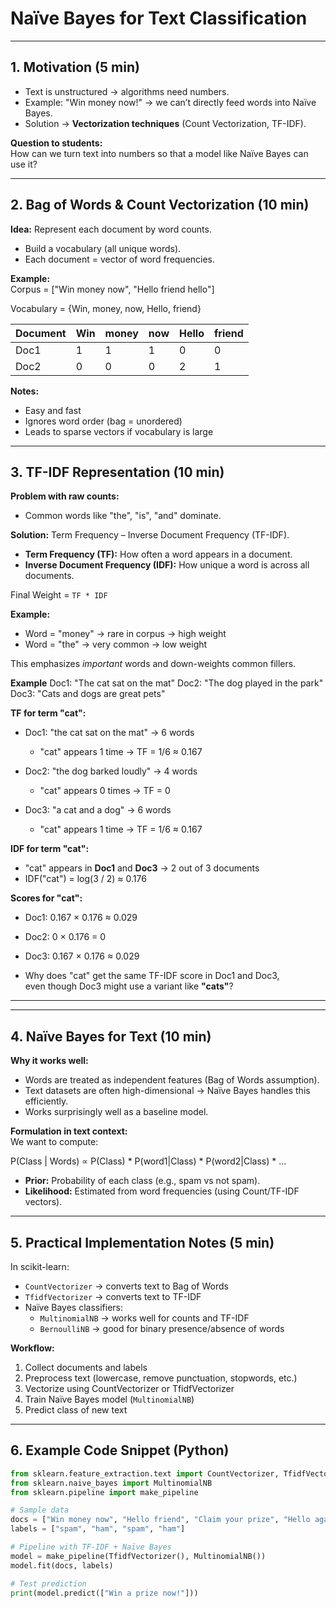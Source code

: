 # Naïve Bayes for Text Classification

---

## 1. Motivation (5 min)

- Text is unstructured → algorithms need numbers.  
- Example: "Win money now!" → we can’t directly feed words into Naïve Bayes.  
- Solution → **Vectorization techniques** (Count Vectorization, TF-IDF).  

**Question to students:**  
How can we turn text into numbers so that a model like Naïve Bayes can use it?

---

## 2. Bag of Words & Count Vectorization (10 min)

**Idea:** Represent each document by word counts.  
- Build a vocabulary (all unique words).  
- Each document = vector of word frequencies.  

**Example:**  
Corpus = ["Win money now", "Hello friend hello"]

Vocabulary = {Win, money, now, Hello, friend}

| Document | Win | money | now | Hello | friend |
|----------|-----|-------|-----|-------|--------|
| Doc1     | 1   | 1     | 1   | 0     | 0      |
| Doc2     | 0   | 0     | 0   | 2     | 1      |

**Notes:**  
- Easy and fast  
- Ignores word order (bag = unordered)  
- Leads to sparse vectors if vocabulary is large  

---

## 3. TF-IDF Representation (10 min)

**Problem with raw counts:**  
- Common words like "the", "is", "and" dominate.  

**Solution:** Term Frequency – Inverse Document Frequency (TF-IDF).  

- **Term Frequency (TF):** How often a word appears in a document.  
- **Inverse Document Frequency (IDF):** How unique a word is across all documents.  

Final Weight = `TF * IDF`  

**Example:**  
- Word = "money" → rare in corpus → high weight  
- Word = "the" → very common → low weight  

This emphasizes *important* words and down-weights common fillers.

**Example**
Doc1: "The cat sat on the mat"
Doc2: "The dog played in the park"
Doc3: "Cats and dogs are great pets"

**TF for term "cat":**

- Doc1: "the cat sat on the mat" → 6 words  
  - "cat" appears 1 time → TF = 1/6 ≈ 0.167  

- Doc2: "the dog barked loudly" → 4 words  
  - "cat" appears 0 times → TF = 0  

- Doc3: "a cat and a dog" → 6 words  
  - "cat" appears 1 time → TF = 1/6 ≈ 0.167
 
    

**IDF for term "cat":**

- "cat" appears in **Doc1** and **Doc3** → 2 out of 3 documents  
- IDF("cat") = log(3 / 2) ≈ 0.176



**Scores for "cat":**

- Doc1: 0.167 × 0.176 ≈ 0.029  
- Doc2: 0 × 0.176 = 0  
- Doc3: 0.167 × 0.176 ≈ 0.029


- Why does "cat" get the same TF-IDF score in Doc1 and Doc3,  
  even though Doc3 might use a variant like **"cats"**?  
---

---

## 4. Naïve Bayes for Text (10 min)

**Why it works well:**  
- Words are treated as independent features (Bag of Words assumption).  
- Text datasets are often high-dimensional → Naïve Bayes handles this efficiently.  
- Works surprisingly well as a baseline model.

**Formulation in text context:**  
We want to compute:

P(Class | Words) ∝ P(Class) * P(word1|Class) * P(word2|Class) * ...


- **Prior:** Probability of each class (e.g., spam vs not spam).  
- **Likelihood:** Estimated from word frequencies (using Count/TF-IDF vectors).  

---

## 5. Practical Implementation Notes (5 min)

In scikit-learn:
- `CountVectorizer` → converts text to Bag of Words  
- `TfidfVectorizer` → converts text to TF-IDF  
- Naïve Bayes classifiers:  
  - `MultinomialNB` → works well for counts and TF-IDF  
  - `BernoulliNB` → good for binary presence/absence of words  

**Workflow:**
1. Collect documents and labels  
2. Preprocess text (lowercase, remove punctuation, stopwords, etc.)  
3. Vectorize using CountVectorizer or TfidfVectorizer  
4. Train Naïve Bayes model (`MultinomialNB`)  
5. Predict class of new text  

---

## 6. Example Code Snippet (Python)

```python
from sklearn.feature_extraction.text import CountVectorizer, TfidfVectorizer
from sklearn.naive_bayes import MultinomialNB
from sklearn.pipeline import make_pipeline

# Sample data
docs = ["Win money now", "Hello friend", "Claim your prize", "Hello again"]
labels = ["spam", "ham", "spam", "ham"]

# Pipeline with TF-IDF + Naïve Bayes
model = make_pipeline(TfidfVectorizer(), MultinomialNB())
model.fit(docs, labels)

# Test prediction
print(model.predict(["Win a prize now!"]))

